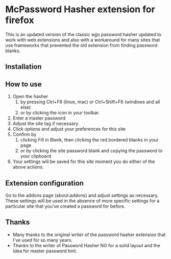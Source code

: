 # McPassword Hasher extension for firefox

This is an updated version of the classic wjjo password hasher updated to work with web extensions and also with a workaround for many sites that use frameworks that prevented the old extension from finding password blanks.

## Installation

## How to use
1. Open the hasher
   1. by pressing Ctrl+F6 (linux, mac) or Ctrl+Shift+F6 (windows and all else)
   1. or by clicking the icon in your toolbar.
1. Enter a master password
1. Adjust the site tag if necessary
1. Click options and adjust your preferences for this site
1. Confirm by
   1. clicking Fill in Blank, then clicking the red bordered blanks in your page
   1. or by clicking the site password blank and copying the password to your clipboard
1. Your settings will be saved for this site moment you do either of the above actions.

## Extension configuration
Go to the addons page (about:addons) and adjust settings as necessary.  These settings will be used in the absence of more specific settings for a particular site that you've created a password for before.

## Thanks
* Many thanks to the original writer of the password hasher extension that I've used for so many years.
* Thanks to the writer of Password Hasher NG for a solid layout and the idea for master password hint.
